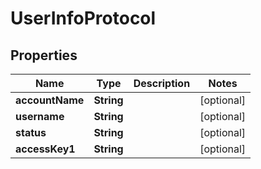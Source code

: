 

# UserInfoProtocol

## Properties

Name | Type | Description | Notes
------------ | ------------- | ------------- | -------------
**accountName** | **String** |  |  [optional]
**username** | **String** |  |  [optional]
**status** | **String** |  |  [optional]
**accessKey1** | **String** |  |  [optional]




